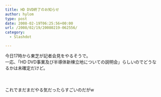 ```yaml
---
title: HD DVD終了のお知らせ
author: hylom
type: post
date: 2008-02-19T06:25:56+00:00
url: /2008/02/19/20080219-062556/
category:
  - Slashdot

---
```

今日17時から東芝が記者会見をやるそうで。   
一応、「HD DVD事業及び半導体新棟立地についての説明会」らしいのでどうなるかは未確定だけど。</br>  
</br>   
これでまだまだやる気だったらすごいのだがw</br>
